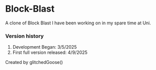 # Block-Blast
A clone of Block Blast I have been working on in my spare time at Uni.

### Version history
1. Development Began: 3/5/2025<br/>
2. First full version released: 4/9/2025

Created by glitchedGoose()
